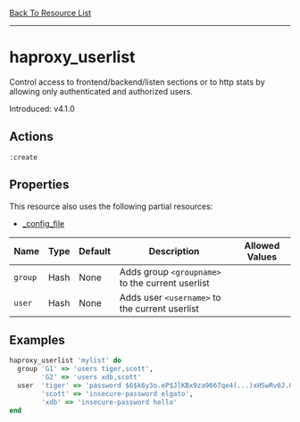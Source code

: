 [Back To Resource List](https://github.com/sous-chefs/haproxy#resources)

---

# haproxy_userlist

Control access to frontend/backend/listen sections or to http stats by allowing only authenticated and authorized users.

Introduced: v4.1.0

## Actions

`:create`

## Properties

This resource also uses the following partial resources:

* [_config_file](https://github.com/sous-chefs/haproxy/tree/master/documentation/partial_config_file.md)

| Name          | Type   | Default                    | Description                                           | Allowed Values  |
| ------------- | ------ | -------------------------- | ----------------------------------------------------- | --------------- |
| `group`       | Hash   | None                       | Adds group `<groupname>` to the current userlist      |
| `user`        | Hash   | None                       | Adds user `<username>` to the current userlist        |

## Examples

```ruby
haproxy_userlist 'mylist' do
  group 'G1' => 'users tiger,scott',
        'G2' => 'users xdb,scott'
  user  'tiger' => 'password $6$k6y3o.eP$JlKBx9za9667qe4(...)xHSwRv6J.C0/D7cV91',
        'scott' => 'insecure-password elgato',
        'xdb' => 'insecure-password hello'
end
```
